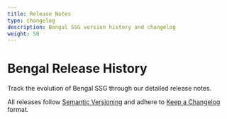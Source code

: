 ```yaml
---
title: Release Notes
type: changelog
description: Bengal SSG version history and changelog
weight: 50
---
```


# Bengal Release History

Track the evolution of Bengal SSG through our detailed release notes.

All releases follow [Semantic Versioning](https://semver.org/) and adhere to [Keep a Changelog](https://keepachangelog.com/) format.
